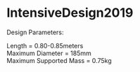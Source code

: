 # IntensiveDesign2019

Design Parameters:  
  
Length = 0.80-0.85meters  
Maximum Diameter = 185mm  
Maximum Supported Mass = 0.75kg
